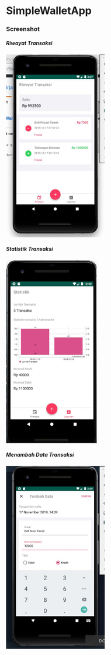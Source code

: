 # SimpleWalletApp

<h3>Screenshot</h3>

<h5>Riwayat Transaksi</h5>
<img height="500px" src="https://github.com/nashirjamali/SimpleWalletApp/blob/master/imgSS/1.jpg"/>

<h5>Statistik Transaksi</h5>
<img height="500px" src="https://github.com/nashirjamali/SimpleWalletApp/blob/master/imgSS/3.jpg"/>

<h5>Menambah Data Transaksi</h5>
<img height="500px" src="https://github.com/nashirjamali/SimpleWalletApp/blob/master/imgSS/2.jpg"/>


